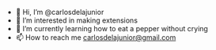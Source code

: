 - 👋 Hi, I’m @carlosdelajunior
- 👀 I’m interested in making extensions
- 🌱 I’m currently learning how to eat a pepper without crying
- 📫 How to reach me carlosdelajunior@gmail.com
<!---
carlosdelajunior/carlosdelajunior is a ✨ special ✨ repository because its `README.md` (this file) appears on your GitHub profile.
You can click the Preview link to take a look at your changes.
--->

